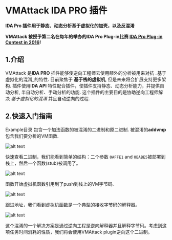 # VMAttack **IDA** PRO 插件
**IDA Pro 插件用于静态、动态分析基于虚拟化的加壳，以及反混淆**

**VMAttack 被授予第二名在每年的举办的IDA Pro Plug-in比赛 [IDA Pro Plug-in Contest in 2016](https://www.hex-rays.com/contests/2016/index.shtml)!**

## 1.介绍

VMAttack 是**IDA PRO** 插件能够使逆向工程师去使用额外的分析被用来对抗 _基于虚拟化的混淆_的特性. 目前聚焦于 **基于栈的虚拟机**, 但是未来将会扩展支持更多架构. 插件使用**IDA API** 特性配合插件，使插件支持静态、动态分析能力，并提供自动分析, 半自动分析、手动分析的功能. 
这个插件的主要目的是协助逆向工程师解决 _基于虚拟化的混淆_ 并且自动逆向的过程.

## 2.快速入门指南

Example目录 包含一个加法函数的被混淆的二进制和原二进制. 被混淆的**addvmp** 包含我们要分析的VM函数.

![alt text](screenshots/overview.png "Problem Statement")

快速查看二进制，我们能看到简单的结构：二个参数 `0AFFE1` and `0BABE5`被部署到栈上，然后一个函数(stub)被调用了。

![alt text](screenshots/stub.png "Problem Statement")

函数开始虚拟机函数引用到了push到栈上的VM字节码.

![alt text](screenshots/stub2.png "Problem Statement")

跟进地址，我们看到虚拟机函数是一个典型的接收字节码的解释器。


![alt text](screenshots/switch.png "Interpreter")

这个混淆的一个解决方案是通过逆向工程是逆向解释器并且解释字节码。考虑到这项任务时间消耗的性质，我们将会使用VMAttack plugin逆向这个二进制。
